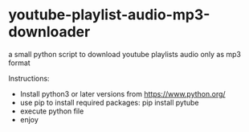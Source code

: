 # youtube-playlist-audio-mp3-downloader
a small python script to download youtube playlists audio only as mp3 format


Instructions:

- Install python3 or later versions from https://www.python.org/
- use pip to install required packages:
    pip install pytube
 - execute python file
 - enjoy
